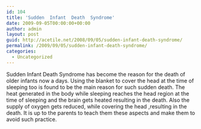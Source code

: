 ```yaml
---
id: 104
title: 'Sudden  Infant  Death  Syndrome'
date: 2009-09-05T00:00:00+00:00
author: admin
layout: post
guid: http://acetile.net/2008/09/05/sudden-infant-death-syndrome/
permalink: /2009/09/05/sudden-infant-death-syndrome/
categories:
  - Uncategorized
---
```

Sudden Infant Death Syndrome has become the reason for the death of older infants now a days. Using the blanket to cover the head at the time of sleeping too is found to be the main reason for such sudden death. The heat generated in the body while sleeping reaches the head region at the time of sleeping and the brain gets heated resulting in the death. Also the supply of oxygen gets reduced, while covering the head ,resulting in the death. It is up to the parents to teach them these aspects and make them to avoid such practice.